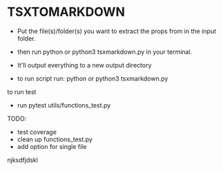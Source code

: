 
TSXTOMARKDOWN
=============

- Put the file(s)/folder(s) you want to extract the props from in the input folder.
- then run python or python3 tsxmarkdown.py in your terminal.
- It'll output everything to a new output directory


- to run script run: python or python3 tsxmarkdown.py


to run test
- run pytest utils/functions_test.py



TODO:

- test coverage
- clean up functions_test.py
- add option for single file


njksdfjdskl
